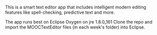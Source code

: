 This is a smart text editor app that includes intelligent modern editing features like spell-checking, predictive text and more.

The app runs best on Eclipse Oxygen on jre 1.8.0_161
Clone the repo and import the MOOCTextEditor files (in each week's folder) into Eclipse.
